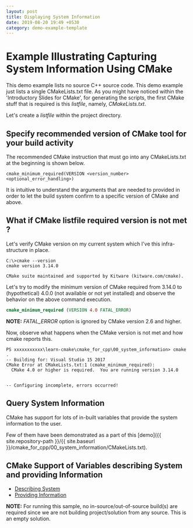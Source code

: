 ```yaml
---
layout: post
title: Displaying System Information
date: 2019-08-20 19:49 +0530
category: demo-example-template
---
```


# Example Illustrating Capturing System Information Using CMake

This demo example lists no source C++ source code.  This demo example just lists a single CMakeLists.txt file.  As you might have noticed within the 'Introductory Slides for CMake', for generating the scripts, the first CMake stuff that is required is this *listfile*, namely, *CMakeLists.txt*.

Let's create a *listfile* within the project directory.


## Specify recommended version of CMake tool for your build activity

The recommended CMake instruction that must go into any CMakeLists.txt at the beginning is shown below.
```
cmake_minimum_required(VERSION <version_number> <optional_error_handling>)
```
It is intuitive to understand the arguments that are needed to provided in order to let the build system confirm to a specific version of CMake and above.


## What if CMake listfile required version is not met ?

Let's verify CMake version on my current system which I've this infra-structure in place.

~~~
C:\>cmake --version
cmake version 3.14.0

CMake suite maintained and supported by Kitware (kitware.com/cmake).
~~~


Let's try to modify the minimum version of CMake required from 3.14.0 to (hypothetical) 4.0.0 (not available or not yet installed) and observe the behavior on the above command execution.
```cmake
cmake_minimum_required (VERSION 4.0 FATAL_ERROR)
```
**NOTE:** *FATAL_ERROR* option is ignored by CMake version 2.6 and higher.


Now, observe what happens when the CMake version is not met and how cmake reports this.

~~~
PS xxxxxxxxxxx\learn-cmake\cmake_for_cpp\00_system_information> cmake .
-- Building for: Visual Studio 15 2017
CMake Error at CMakeLists.txt:1 (cmake_minimum_required):
  CMake 4.0 or higher is required.  You are running version 3.14.0


-- Configuring incomplete, errors occurred!
~~~


## Query System Information
CMake has support for lots of in-built variables that provide the system information to the user.

Few of them have been demonstrated as a part of this [demo]({{ site.repository-path }}/{{ site.baseurl }}/cmake_for_cpp/00_system_information/CMakeLists.txt).


## CMake Support of Variables describing System and providing Information
* [Describing System](https://cmake.org/cmake/help/latest/manual/cmake-variables.7.html#id4)
* [Providing Information](https://cmake.org/cmake/help/latest/manual/cmake-variables.7.html#variables-that-provide-information)


**NOTE:**
  For running this sample, no in-source/out-of-source build(s) are required since we are not building project/solution from any source.  This is an empty solution.